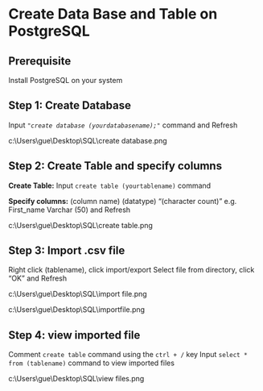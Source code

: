 # **Create Data Base and Table on PostgreSQL**

## **Prerequisite**
Install PostgreSQL on your system

## **Step 1: Create Database**
Input *`"create database (yourdatabasename);"`* command and Refresh

c:\Users\gue\Desktop\SQL\create database.png

## **Step 2: Create Table and specify columns**
**Create Table:** Input `create table (yourtablename)` command

**Specify columns:** (column name) (datatype) “(character count)”
e.g. First_name Varchar (50) and Refresh

c:\Users\gue\Desktop\SQL\create table.png

## **Step 3: Import .csv file**
Right click (tablename), click import/export
Select file from directory, click “OK” and Refresh

c:\Users\gue\Desktop\SQL\import file.png

c:\Users\gue\Desktop\SQL\importfile.png

## **Step 4: view imported file**
Comment `create table` command using the `ctrl + /` key
Input `select * from (tablename)` command to view imported files

c:\Users\gue\Desktop\SQL\view files.png

